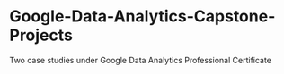 # Google-Data-Analytics-Capstone-Projects
Two case studies under Google Data Analytics Professional Certificate
